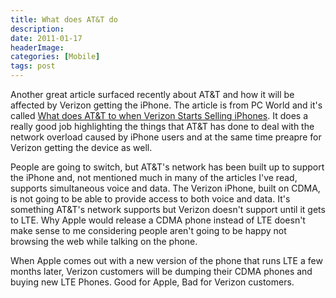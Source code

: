 ```yaml
---
title: What does AT&T do
description: 
date: 2011-01-17
headerImage: 
categories: [Mobile]
tags: post
---
```


Another great article surfaced recently about AT&T and how it will be affected by Verizon getting the iPhone. The article is from PC World and it's called [What does AT&T to when Verizon Starts Selling iPhones](http://www.pcworld.com/article/216835/what_does_atandt_do_when_verizon_starts_selling_iphones.html). It does a really good job highlighting the things that AT&T has done to deal with the network overload caused by iPhone users and at the same time preapre for Verizon getting the device as well.

People are going to switch, but AT&T's network has been built up to support the iPhone and, not mentioned much in many of the articles I've read, supports simultaneous voice and data. The Verizon iPhone, built on CDMA, is not going to be able to provide access to both voice and data. It's something AT&T's network supports but Verizon doesn't support until it gets to LTE. Why Apple would release a CDMA phone instead of LTE doesn't make sense to me considering people aren't going to be happy not browsing the web while talking on the phone.

When Apple comes out with a new version of the phone that runs LTE a few months later, Verizon customers will be dumping their CDMA phones and buying new LTE Phones. Good for Apple, Bad for Verizon customers.